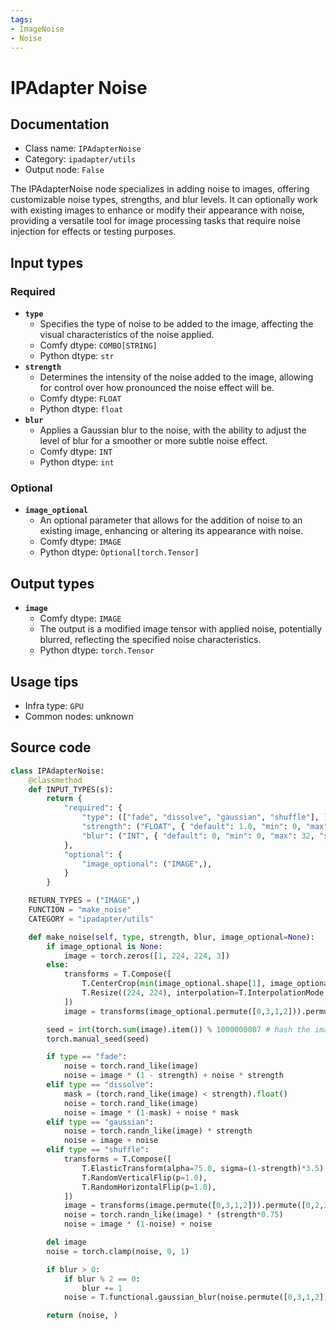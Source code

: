 ```yaml
---
tags:
- ImageNoise
- Noise
---
```


# IPAdapter Noise
## Documentation
- Class name: `IPAdapterNoise`
- Category: `ipadapter/utils`
- Output node: `False`

The IPAdapterNoise node specializes in adding noise to images, offering customizable noise types, strengths, and blur levels. It can optionally work with existing images to enhance or modify their appearance with noise, providing a versatile tool for image processing tasks that require noise injection for effects or testing purposes.
## Input types
### Required
- **`type`**
    - Specifies the type of noise to be added to the image, affecting the visual characteristics of the noise applied.
    - Comfy dtype: `COMBO[STRING]`
    - Python dtype: `str`
- **`strength`**
    - Determines the intensity of the noise added to the image, allowing for control over how pronounced the noise effect will be.
    - Comfy dtype: `FLOAT`
    - Python dtype: `float`
- **`blur`**
    - Applies a Gaussian blur to the noise, with the ability to adjust the level of blur for a smoother or more subtle noise effect.
    - Comfy dtype: `INT`
    - Python dtype: `int`
### Optional
- **`image_optional`**
    - An optional parameter that allows for the addition of noise to an existing image, enhancing or altering its appearance with noise.
    - Comfy dtype: `IMAGE`
    - Python dtype: `Optional[torch.Tensor]`
## Output types
- **`image`**
    - Comfy dtype: `IMAGE`
    - The output is a modified image tensor with applied noise, potentially blurred, reflecting the specified noise characteristics.
    - Python dtype: `torch.Tensor`
## Usage tips
- Infra type: `GPU`
- Common nodes: unknown


## Source code
```python
class IPAdapterNoise:
    @classmethod
    def INPUT_TYPES(s):
        return {
            "required": {
                "type": (["fade", "dissolve", "gaussian", "shuffle"], ),
                "strength": ("FLOAT", { "default": 1.0, "min": 0, "max": 1, "step": 0.05 }),
                "blur": ("INT", { "default": 0, "min": 0, "max": 32, "step": 1 }),
            },
            "optional": {
                "image_optional": ("IMAGE",),
            }
        }

    RETURN_TYPES = ("IMAGE",)
    FUNCTION = "make_noise"
    CATEGORY = "ipadapter/utils"

    def make_noise(self, type, strength, blur, image_optional=None):
        if image_optional is None:
            image = torch.zeros([1, 224, 224, 3])
        else:
            transforms = T.Compose([
                T.CenterCrop(min(image_optional.shape[1], image_optional.shape[2])),
                T.Resize((224, 224), interpolation=T.InterpolationMode.BICUBIC, antialias=True),
            ])
            image = transforms(image_optional.permute([0,3,1,2])).permute([0,2,3,1])

        seed = int(torch.sum(image).item()) % 1000000007 # hash the image to get a seed, grants predictability
        torch.manual_seed(seed)

        if type == "fade":
            noise = torch.rand_like(image)
            noise = image * (1 - strength) + noise * strength
        elif type == "dissolve":
            mask = (torch.rand_like(image) < strength).float()
            noise = torch.rand_like(image)
            noise = image * (1-mask) + noise * mask
        elif type == "gaussian":
            noise = torch.randn_like(image) * strength
            noise = image + noise
        elif type == "shuffle":
            transforms = T.Compose([
                T.ElasticTransform(alpha=75.0, sigma=(1-strength)*3.5),
                T.RandomVerticalFlip(p=1.0),
                T.RandomHorizontalFlip(p=1.0),
            ])
            image = transforms(image.permute([0,3,1,2])).permute([0,2,3,1])
            noise = torch.randn_like(image) * (strength*0.75)
            noise = image * (1-noise) + noise

        del image
        noise = torch.clamp(noise, 0, 1)

        if blur > 0:
            if blur % 2 == 0:
                blur += 1
            noise = T.functional.gaussian_blur(noise.permute([0,3,1,2]), blur).permute([0,2,3,1])

        return (noise, )

```
